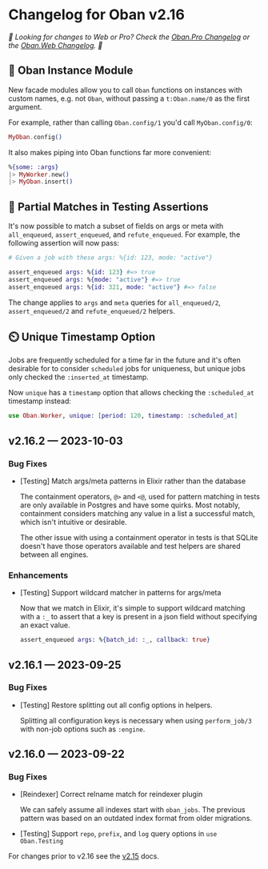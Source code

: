 # Changelog for Oban v2.16

_🌟 Looking for changes to Web or Pro? Check the [Oban.Pro Changelog][opc] or
the [Oban.Web Changelog][owc]. 🌟_

## 🐑 Oban Instance Module

New facade modules allow you to call `Oban` functions on instances with custom names, e.g. not
`Oban`, without passing a `t:Oban.name/0` as the first argument.

For example, rather than calling `Oban.config/1` you'd call `MyOban.config/0`:

```elixir
MyOban.config()
```

It also makes piping into Oban functions far more convenient: 

```elixir
%{some: :args}
|> MyWorker.new()
|> MyOban.insert()
```

## 🧩 Partial Matches in Testing Assertions

It's now possible to match a subset of fields on args or meta with `all_enqueued`,
`assert_enqueued`, and `refute_enqueued`. For example, the following assertion will now pass:

```elixir
# Given a job with these args: %{id: 123, mode: "active"}

assert_enqueued args: %{id: 123} #=> true
assert_enqueued args: %{mode: "active"} #=> true
assert_enqueued args: %{id: 321, mode: "active"} #=> false
```

The change applies to `args` and `meta` queries for `all_enqueued/2`, `assert_enqueued/2` and
`refute_enqueued/2` helpers.

## ⏲️ Unique Timestamp Option

Jobs are frequently scheduled for a time far in the future and it's often desirable for to
consider `scheduled` jobs for uniqueness, but unique jobs only checked the `:inserted_at`
timestamp.

Now `unique` has a `timestamp` option that allows checking the `:scheduled_at` timestamp instead:

```elixir
use Oban.Worker, unique: [period: 120, timestamp: :scheduled_at]
```

## v2.16.2 — 2023-10-03

### Bug Fixes

- [Testing] Match args/meta patterns in Elixir rather than the database

  The containment operators, `@>` and `<@`, used for pattern matching in tests are only available
  in Postgres and have some quirks. Most notably, containment considers matching any value in a
  list a successful match, which isn't intuitive or desirable.

  The other issue with using a containment operator in tests is that SQLite doesn't have those
  operators available and test helpers are shared between all engines.

### Enhancements

- [Testing] Support wildcard matcher in patterns for args/meta

  Now that we match in Elixir, it's simple to support wildcard matching with a `:_` to assert that
  a key is present in a json field without specifying an exact value.

  ```elixir
  assert_enqueued args: %{batch_id: :_, callback: true}
  ```

## v2.16.1 — 2023-09-25

### Bug Fixes

- [Testing] Restore splitting out all config options in helpers.

  Splitting all configuration keys is necessary when using `perform_job/3` with non-job options
  such as `:engine`.

## v2.16.0 — 2023-09-22

### Bug Fixes

- [Reindexer] Correct relname match for reindexer plugin

  We can safely assume all indexes start with `oban_jobs`. The previous pattern was based on an
  outdated index format from older migrations.

- [Testing] Support `repo`, `prefix`, and `log` query options in `use Oban.Testing`

For changes prior to v2.16 see the [v2.15][prv] docs.

[opc]: https://getoban.pro/docs/pro/changelog.html
[owc]: https://getoban.pro/docs/web/changelog.html
[prv]: https://hexdocs.pm/oban/2.15.2/changelog.html
